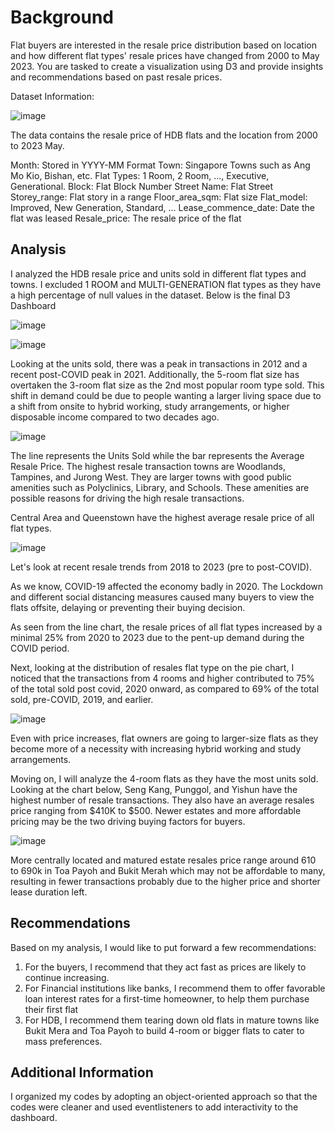 # Background

Flat buyers are interested in the resale price distribution based on location and how different flat types' resale prices have changed from 2000 to May 2023. You are tasked to create a visualization using D3 and provide insights and recommendations based on past resale prices.

Dataset Information:

![image](https://github.com/exfang/Data-Visualization-with-D3/assets/98097965/74c2d8be-d967-4240-8e48-df8efd19fc26)

The data contains the resale price of HDB flats and the location from 2000 to 2023 May.

Month: Stored in YYYY-MM Format
Town: Singapore Towns such as Ang Mo Kio, Bishan, etc.
Flat Types: 1 Room, 2 Room, ..., Executive, Generational.
Block: Flat Block Number
Street Name: Flat Street
Storey_range: Flat story in a range
Floor_area_sqm: Flat size
Flat_model: Improved, New Generation, Standard, ...
Lease_commence_date: Date the flat was leased
Resale_price: The resale price of the flat

## Analysis

I analyzed the HDB resale price and units sold in different flat types and towns. I excluded 1 ROOM and MULTI-GENERATION flat types as they have a high percentage of null values in the dataset.
Below is the final D3 Dashboard

![image](https://github.com/exfang/Data-Visualization-with-D3/assets/98097965/19fb403d-6a59-4aff-9a67-80781323911d)

![image](https://github.com/exfang/Data-Visualization-with-D3/assets/98097965/d8bfeffa-b9b7-43a1-a927-31a9080afb38)

Looking at the units sold, there was a peak in transactions in 2012 and a recent post-COVID peak in 2021. Additionally, the 5-room flat size has overtaken the 3-room flat size as the 2nd most popular room type sold. This shift in demand could be due to people wanting a larger living space due to a shift from onsite to hybrid working, study arrangements, or higher disposable income compared to two decades ago. 

![image](https://github.com/exfang/Data-Visualization-with-D3/assets/98097965/e58c1abb-0f3f-4141-bc58-49ba5f90fe58)

The line represents the Units Sold while the bar represents the Average Resale Price. The highest resale transaction towns are Woodlands, Tampines, and Jurong West. They are larger towns with good public amenities such as Polyclinics, Library, and Schools. These amenities are possible reasons for driving the high resale transactions.

Central Area and Queenstown have the highest average resale price of all flat types.

![image](https://github.com/exfang/Data-Visualization-with-D3/assets/98097965/de6e2b6b-d901-4cc4-bf95-b440b059bc04)

Let's look at recent resale trends from 2018 to 2023 (pre to post-COVID).

As we know, COVID-19 affected the economy badly in 2020. The Lockdown and different social distancing measures caused many buyers to view the flats offsite, delaying or preventing their buying decision. 

As seen from the line chart, the resale prices of all flat types increased by a minimal 25% from 2020 to 2023 due to the pent-up demand during the COVID period.

Next, looking at the distribution of resales flat type on the pie chart, I noticed that the transactions from 4 rooms and higher contributed to 75% of the total sold post covid, 2020 onward, as compared to 69% of the total sold, pre-COVID, 2019, and earlier. 

![image](https://github.com/exfang/Data-Visualization-with-D3/assets/98097965/7a668be8-b90d-4f1d-b3ee-39c9fdfe47df)

Even with price increases, flat owners are going to larger-size flats as they become more of a necessity with increasing hybrid working and study arrangements.

Moving on, I will analyze the 4-room flats as they have the most units sold. Looking at the chart below, Seng Kang, Punggol, and Yishun have the highest number of resale transactions. They also have an average resales price ranging from $410K to $500. Newer estates and more affordable pricing may be the two driving buying factors for buyers. 

![image](https://github.com/exfang/Data-Visualization-with-D3/assets/98097965/5d721a25-d474-4233-9f31-f2a5f92e32d9)

More centrally located and matured estate resales price range around 610 to 690k in Toa Payoh and Bukit Merah which may not be affordable to many, resulting in fewer transactions probably due to the higher price and shorter lease duration left. 

## Recommendations

Based on my analysis, I would like to put forward a few recommendations:
1.	For the buyers, I recommend that they act fast as prices are likely to continue increasing.
2.	For Financial institutions like banks, I recommend them to offer favorable loan interest rates for a first-time homeowner, to help them purchase their first flat
3.	For HDB, I recommend them tearing down old flats in mature towns like Bukit Mera and Toa Payoh to build 4-room or bigger flats to cater to mass preferences.

## Additional Information

I organized my codes by adopting an object-oriented approach so that the codes were cleaner and used eventlisteners to add interactivity to the dashboard.
